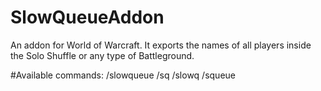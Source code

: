 # SlowQueueAddon
An addon for World of Warcraft. It exports the names of all players inside the Solo Shuffle or any type of Battleground.

#Available commands:
/slowqueue
/sq
/slowq
/squeue